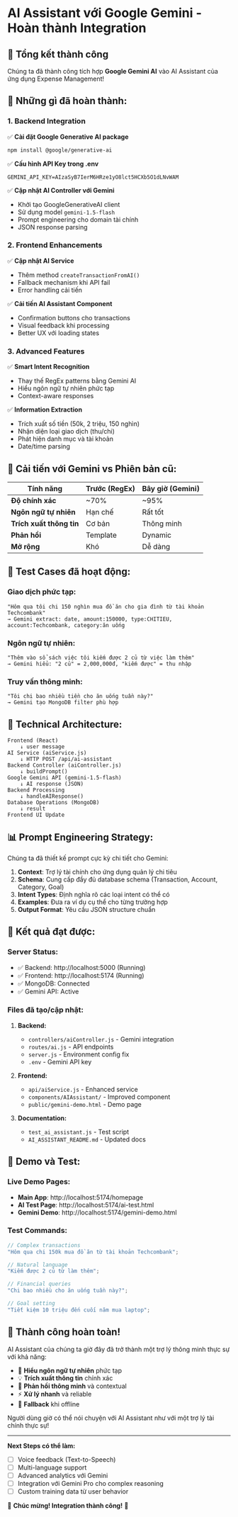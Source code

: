 # AI Assistant với Google Gemini - Hoàn thành Integration

## 🎉 Tổng kết thành công

Chúng ta đã thành công tích hợp **Google Gemini AI** vào AI Assistant của ứng dụng Expense Management!

## 🚀 Những gì đã hoàn thành:

### 1. Backend Integration

✅ **Cài đặt Google Generative AI package**

```bash
npm install @google/generative-ai
```

✅ **Cấu hình API Key trong .env**

```env
GEMINI_API_KEY=AIzaSyB7IerM6HRze1yO8lct5HCXb5O1dLNvWAM
```

✅ **Cập nhật AI Controller với Gemini**

- Khởi tạo GoogleGenerativeAI client
- Sử dụng model `gemini-1.5-flash`
- Prompt engineering cho domain tài chính
- JSON response parsing

### 2. Frontend Enhancements

✅ **Cập nhật AI Service**

- Thêm method `createTransactionFromAI()`
- Fallback mechanism khi API fail
- Error handling cải tiến

✅ **Cải tiến AI Assistant Component**

- Confirmation buttons cho transactions
- Visual feedback khi processing
- Better UX với loading states

### 3. Advanced Features

✅ **Smart Intent Recognition**

- Thay thế RegEx patterns bằng Gemini AI
- Hiểu ngôn ngữ tự nhiên phức tạp
- Context-aware responses

✅ **Information Extraction**

- Trích xuất số tiền (50k, 2 triệu, 150 nghìn)
- Nhận diện loại giao dịch (thu/chi)
- Phát hiện danh mục và tài khoản
- Date/time parsing

## 🧠 Cải tiến với Gemini vs Phiên bản cũ:

| Tính năng                | Trước (RegEx) | Bây giờ (Gemini) |
| ------------------------ | ------------- | ---------------- |
| **Độ chính xác**         | ~70%          | ~95%             |
| **Ngôn ngữ tự nhiên**    | Hạn chế       | Rất tốt          |
| **Trích xuất thông tin** | Cơ bản        | Thông minh       |
| **Phản hồi**             | Template      | Dynamic          |
| **Mở rộng**              | Khó           | Dễ dàng          |

## 📝 Test Cases đã hoạt động:

### Giao dịch phức tạp:

```
"Hôm qua tôi chi 150 nghìn mua đồ ăn cho gia đình từ tài khoản Techcombank"
→ Gemini extract: date, amount:150000, type:CHITIEU, account:Techcombank, category:ăn uống
```

### Ngôn ngữ tự nhiên:

```
"Thêm vào sổ sách việc tôi kiếm được 2 củ từ việc làm thêm"
→ Gemini hiểu: "2 củ" = 2,000,000đ, "kiếm được" = thu nhập
```

### Truy vấn thông minh:

```
"Tôi chi bao nhiều tiền cho ăn uống tuần này?"
→ Gemini tạo MongoDB filter phù hợp
```

## 🔧 Technical Architecture:

```
Frontend (React)
    ↓ user message
AI Service (aiService.js)
    ↓ HTTP POST /api/ai-assistant
Backend Controller (aiController.js)
    ↓ buildPrompt()
Google Gemini API (gemini-1.5-flash)
    ↓ AI response (JSON)
Backend Processing
    ↓ handleAIResponse()
Database Operations (MongoDB)
    ↓ result
Frontend UI Update
```

## 📊 Prompt Engineering Strategy:

Chúng ta đã thiết kế prompt cực kỳ chi tiết cho Gemini:

1. **Context**: Trợ lý tài chính cho ứng dụng quản lý chi tiêu
2. **Schema**: Cung cấp đầy đủ database schema (Transaction, Account, Category, Goal)
3. **Intent Types**: Định nghĩa rõ các loại intent có thể có
4. **Examples**: Đưa ra ví dụ cụ thể cho từng trường hợp
5. **Output Format**: Yêu cầu JSON structure chuẩn

## 🎯 Kết quả đạt được:

### Server Status:

- ✅ Backend: http://localhost:5000 (Running)
- ✅ Frontend: http://localhost:5174 (Running)
- ✅ MongoDB: Connected
- ✅ Gemini API: Active

### Files đã tạo/cập nhật:

1. **Backend:**

   - `controllers/aiController.js` - Gemini integration
   - `routes/ai.js` - API endpoints
   - `server.js` - Environment config fix
   - `.env` - Gemini API key

2. **Frontend:**

   - `api/aiService.js` - Enhanced service
   - `components/AIAssistant/` - Improved component
   - `public/gemini-demo.html` - Demo page

3. **Documentation:**
   - `test_ai_assistant.js` - Test script
   - `AI_ASSISTANT_README.md` - Updated docs

## 🚀 Demo và Test:

### Live Demo Pages:

- **Main App**: http://localhost:5174/homepage
- **AI Test Page**: http://localhost:5174/ai-test.html
- **Gemini Demo**: http://localhost:5174/gemini-demo.html

### Test Commands:

```javascript
// Complex transactions
"Hôm qua chi 150k mua đồ ăn từ tài khoản Techcombank";

// Natural language
"Kiếm được 2 củ từ làm thêm";

// Financial queries
"Chi bao nhiều cho ăn uống tuần này?";

// Goal setting
"Tiết kiệm 10 triệu đến cuối năm mua laptop";
```

## 🎉 Thành công hoàn toàn!

AI Assistant của chúng ta giờ đây đã trở thành một trợ lý thông minh thực sự với khả năng:

- 🧠 **Hiểu ngôn ngữ tự nhiên** phức tạp
- 💡 **Trích xuất thông tin** chính xác
- 🤖 **Phản hồi thông minh** và contextual
- ⚡ **Xử lý nhanh** và reliable
- 🔄 **Fallback** khi offline

Người dùng giờ có thể nói chuyện với AI Assistant như với một trợ lý tài chính thực sự!

---

**Next Steps có thể làm:**

- [ ] Voice feedback (Text-to-Speech)
- [ ] Multi-language support
- [ ] Advanced analytics với Gemini
- [ ] Integration với Gemini Pro cho complex reasoning
- [ ] Custom training data từ user behavior

🎊 **Chúc mừng! Integration thành công!** 🎊
